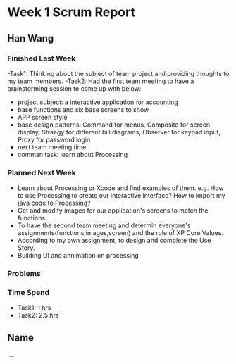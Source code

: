 # Week 1 Scrum Report

## Han Wang

### Finished Last Week 
-Task1: Thinking  about the subject of team project and providing thoughts to my team members.
-Task2:  Had the first team meeting to have a brainstorming session to come up with below:
   - project subject: a interactive application for accounting
   - base functions and six base screens to show
   - APP screen style
   - base design patterns: Command for menus, Composite for screen display, Straegy for different bill diagrams, Observer for keypad input, Proxy for password login
   - next team meeting time
   - comman task: learn about Processing 

### Planned Next Week 
- Learn about Processing or Xcode and find examples of them. e.g. How to use Processing to create our interactive interface? How to import my java code to Processing? 
- Get and modify images for our application's screens to match the functions.
- To have the second team meeting and determin everyone's assignments(functions,images,screen) and the role of XP Core Values.
- According to my own assignment, to design and complete the Use Story.
- Building UI and annimation on processing

### Problems

### Time Spend

- Task1: 1 hrs
- Task2: 2.5 hrs

## Name

....
